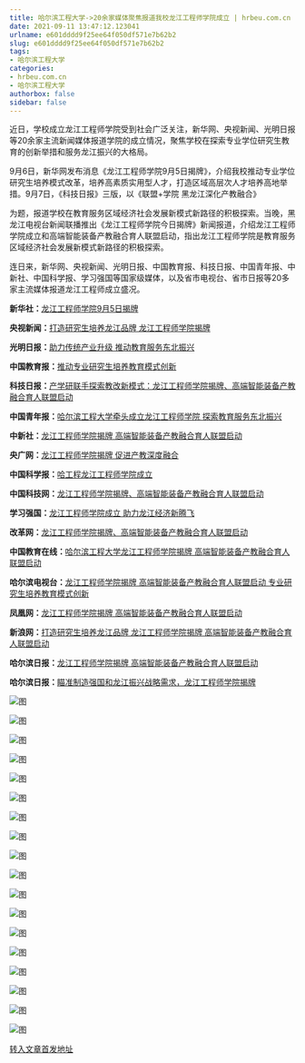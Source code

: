 ```yaml
---
title: 哈尔滨工程大学->20余家媒体聚焦报道我校龙江工程师学院成立 | hrbeu.com.cn
date: 2021-09-11 13:47:12.123041
urlname: e601dddd9f25ee64f050df571e7b62b2
slug: e601dddd9f25ee64f050df571e7b62b2
tags: 
- 哈尔滨工程大学
categories:
- hrbeu.com.cn
- 哈尔滨工程大学
authorbox: false
sidebar: false
---
```

近日，学校成立龙江工程师学院受到社会广泛关注，新华网、央视新闻、光明日报等20余家主流新闻媒体报道学院的成立情况，聚焦学校在探索专业学位研究生教育的创新举措和服务龙江振兴的大格局。 

9月6日，新华网发布消息《龙江工程师学院9月5日揭牌》，介绍我校推动专业学位研究生培养模式改革，培养高素质实用型人才，打造区域高层次人才培养高地举措。9月7日，《科技日报》三版，以《联盟+学院 黑龙江深化产教融合》
<!--more-->
为题，报道学校在教育服务区域经济社会发展新模式新路径的积极探索。当晚，黑龙江电视台新闻联播推出《龙江工程师学院今日揭牌》新闻报道，介绍龙江工程师学院成立和高端智能装备产教融合育人联盟启动，指出龙江工程师学院是教育服务区域经济社会发展新模式新路径的积极探索。 

连日来，新华网、央视新闻、光明日报、中国教育报、科技日报、中国青年报、中新社、中国科学报、学习强国等国家级媒体，以及省市电视台、省市日报等20多家主流媒体报道龙江工程师成立盛况。 

**新华社：**[龙江工程师学院9月5日揭牌](http://hlj.xinhuanet.com/klj/2021-09/06/c_1310171011.htm?channel=weixin) 

**央视新闻：**[打造研究生培养龙江品牌 龙江工程师学院揭牌](https://content-static.cctvnews.cctv.com//snow-book/index.html?item_id=15537623884266865437) 

**光明日报：**[助力传统产业升级 推动教育服务东北振兴](https://app.guangmingdaily.cn/as/opened/n/7efb5315d67f446a837ff534f53ea5ac) 

**中国教育报：**[推动专业研究生培养教育模式创新](http://m.jyb.cn/rmtzcg/xwy/wzxw/202109/t20210907_618183_wap.html) 

**科技日报：**[产学研联手探索教改新模式：龙江工程师学院揭牌、高端智能装备产教融合育人联盟启动](http://digitalpaper.stdaily.com/http_www.kjrb.com/kjrb/html/2021-09/07/content_521133.htm?div=-1) 

**中国青年报：**[哈尔滨工程大学牵头成立龙江工程师学院 探索教育服务东北振兴](http://news.cyol.com/gb/articles/2021-09/08/content_dKEvPt0Yx.html) 

**中新社：**[龙江工程师学院揭牌 高端智能装备产教融合育人联盟启动](http://www.hlj.chinanews.com/hljnews/2021/0906/99482.html) 

**央广网：**[龙江工程师学院揭牌 促进产教深度融合](http://hlj.cnr.cn/hljyw/20210906/t20210906_525592920.shtml) 

**中国科学报：**[哈工程龙江工程师学院成立](http://news.sciencenet.cn/htmlnews/2021/9/464657.shtm) 

**中国科技网：**[龙江工程师学院揭牌、高端智能装备产教融合育人联盟启动](http://www.stdaily.com/index/kejixinwen/2021-09/06/content_1217813.shtml) 

**学习强国：**[龙江工程师学院成立 助力龙江经济新腾飞](https://article.xuexi.cn/articles/index.html?art_id=11482000133664554408&item_id=11482000133664554408&study_style_id=feeds_opaque&t=1630934436318&showmenu=false&ref_read_id=66e22be1-f46a-4872-9b8f-b684f83ee881_1630942262042&pid=&ptype=-1&source=share&share_to=wx_feed) 

**改革网：**[龙江工程师学院揭牌、高端智能装备产教融合育人联盟启动](http://www.cfgw.net.cn/2021-09/07/content_24983906.htm) 

**中国教育在线：[](https://heilongjiang.eol.cn/hljgd/202109/t20210906_2152056.shtml)**[哈尔滨工程大学龙江工程师学院揭牌 高端智能装备产教融合育人联盟启动](https://heilongjiang.eol.cn/hljgd/202109/t20210906_2152056.shtml) 

**哈尔滨电视台：**[龙江工程师学院揭牌 高端智能装备产教融合育人联盟启动 专业研究生培养教育模式创新](https://mp.weixin.qq.com/s/xnLeXNID6jKDx9Q-QqHklA) 

**凤凰网：**[龙江工程师学院揭牌 高端智能装备产教融合育人联盟启动](https://hlj.ifeng.com/c/89ILxhbI6pS) 

**新浪网：**[打造研究生培养龙江品牌 龙江工程师学院揭牌 高端智能装备产教融合育人联盟启动](https://hlj.sina.cn/edu/campus/2021-09-06/detail-iktzscyx2553366.d.html) 

**哈尔滨日报：**[龙江工程师学院揭牌 高端智能装备产教融合育人联盟启动](https://zmt-m.hljtv.com/news_details.html?from=iosapp&id=434500&userId=OTA=T)

**哈尔滨日报：**[瞄准制造强国和龙江振兴战略需求，龙江工程师学院揭牌](https://app.myzaker.com/news/article.php?pk=61356eb41bc8e01255000023) 

![图](http://gongxue.cn/__local/B/8A/F2/5A8B67FB1D341AF71EDCF153E4A_EDEA9CE2_16172.png)

![图](http://gongxue.cn/__local/9/B6/7F/B8074BAF356E0E91AA13309F83D_EE235BE9_107FB.png)

![图](http://gongxue.cn/__local/6/7B/ED/7ACB746819569CBCBF0BA696369_B342C4AD_B54C.png)

![图](http://gongxue.cn/__local/0/D4/7B/2334E781A31F8D5F6C06FD69BD4_11A45DE4_1FBC1.png)

![图](http://gongxue.cn/__local/F/72/13/C17CD6745465CDEBE7B2D62BEEF_6A5E9C84_21003.png)

![图](http://gongxue.cn/__local/9/28/98/53F42E4686ABF424A0F14AE30BF_8B47EB00_15ABE.png)

![图](http://gongxue.cn/__local/6/B1/41/E27A8A5F0D18C71C169C46FDBB8_CC1A77F1_19A37.png)

![图](http://gongxue.cn/__local/C/7B/68/F13487BD4559BA863715DCAD302_17D6F317_19B70.png)

![图](http://gongxue.cn/__local/C/58/D8/51F06AE60547AF504DB8F075DD3_34FFADB6_12094.png)

![图](http://gongxue.cn/__local/4/B8/A4/086150A4237A589936F8858EB97_F0F97E24_2A936.png)

![图](http://gongxue.cn/__local/F/3A/CA/38D4BD4440E20E7625DD52284BD_12A32A2C_296DA.png)

![图](http://gongxue.cn/__local/B/23/32/D8C9B898CC09949715BAAD0FB8B_50945600_1DC68.png)

![图](http://gongxue.cn/__local/7/97/88/E2E17D19A03591746C1CF4640C5_58C7302E_22DF8.png)

![图](http://gongxue.cn/__local/E/4F/D0/73651EA670883424A227B70F944_E7C88370_38559.png)

![图](http://gongxue.cn/__local/9/02/98/9CE9B75A566EFB6D2AB738B421A_9887377F_8B06.png)

![图](http://gongxue.cn/__local/3/F8/E6/AC0C09B0329B0C67E036B57FA27_710455CC_CD12.png)

![图](http://gongxue.cn/__local/C/96/AD/D6B848AE2FBEB9D97FCD9DAA197_F34BF93A_13C16.png)

![图](http://gongxue.cn/__local/A/1C/1D/07A842815F75305E82C9B983A16_09AEE334_1BF5F.jpg)

[转入文章首发地址](http://gongxue.cn/info/1141/67683.htm)